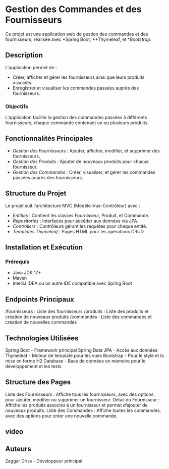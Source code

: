 # Gestion des Commandes et des Fournisseurs

Ce projet est une application web de gestion des commandes et des fournisseurs, réalisée avec *Spring Boot, **Thymeleaf, et **Bootstrap*.

## Description

L'application permet de :
- Créer, afficher et gérer les fournisseurs ainsi que leurs produits associés.
- Enregistrer et visualiser les commandes passées auprès des fournisseurs.
  
### Objectifs
L'application facilite la gestion des commandes passées à différents fournisseurs, chaque commande contenant un ou plusieurs produits.

## Fonctionnalités Principales

- *Gestion des Fournisseurs* : Ajouter, afficher, modifier, et supprimer des fournisseurs.
- *Gestion des Produits* : Ajouter de nouveaux produits pour chaque fournisseur.
- *Gestion des Commandes* : Créer, visualiser, et gérer les commandes passées auprès des fournisseurs.
## Structure du Projet

Le projet suit l'architecture MVC (Modèle-Vue-Contrôleur) avec :
- *Entities* : Contient les classes Fournisseur, Produit, et Commande.
- *Repositories* : Interfaces pour accéder aux données via JPA.
- *Controllers* : Contrôleurs gérant les requêtes pour chaque entité.
- *Templates Thymeleaf* : Pages HTML pour les opérations CRUD.

## Installation et Exécution

### Prérequis
- Java JDK 17+
- Maven
- IntelliJ IDEA ou un autre IDE compatible avec Spring Boot
## Endpoints Principaux
/fournisseurs : Liste des fournisseurs
/produits : Liste des produits et création de nouveaux produits
/commandes : Liste des commandes et création de nouvelles commandes
## Technologies Utilisées
Spring Boot - Framework principal
Spring Data JPA - Accès aux données
Thymeleaf - Moteur de template pour les vues
Bootstrap - Pour le style et la mise en forme
H2 Database - Base de données en mémoire pour le développement et les tests
## Structure des Pages
Liste des Fournisseurs : Affiche tous les fournisseurs, avec des options pour ajouter, modifier ou supprimer un fournisseur.
Détail du Fournisseur : Affiche les produits associés à un fournisseur et permet d’ajouter de nouveaux produits.
Liste des Commandes : Affiche toutes les commandes, avec des options pour créer une nouvelle commande.
## video

## Auteurs
Zaggar Driss - Développeur principal
